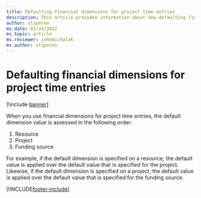 ```yaml
---
title: Defaulting financial dimensions for project time entries
description: This article provides information about how defaulting financial dimensions are applied to time entries.
author: stsporen
ms.date: 01/24/2022
ms.topic: article
ms.reviewer: johnmichalak
ms.author: stsporen
---
```


# Defaulting financial dimensions for project time entries

[!include [banner](../includes/banner.md)]

When you use financial dimensions for project time entries, the default dimension value is assessed in the following order:

1. Resource
2. Project
3. Funding source

For example, if the default dimension is specified on a resource, the default value is applied over the default value that is specified for the project. Likewise, if the default dimension is specified on a project, the default value is applied over the default value that is specified for the funding source.

[!INCLUDE[footer-include](../includes/footer-banner.md)]
